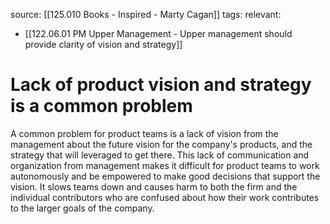 source: [[125.010 Books - Inspired - Marty Cagan]]
tags:
relevant:
- [[122.06.01 PM Upper Management - Upper management should provide clarity of vision and strategy]]

# Lack of product vision and strategy is a common problem

A common problem for product teams is a lack of vision from the management about the future vision for the company's products, and the strategy that will leveraged to get there. This lack of communication and organization from management makes it difficult for product teams to work autonomously and be empowered to make good decisions that support the vision. It slows teams down and causes harm to both the firm and the individual contributors who are confused about how their work contributes to the larger goals of the company.
